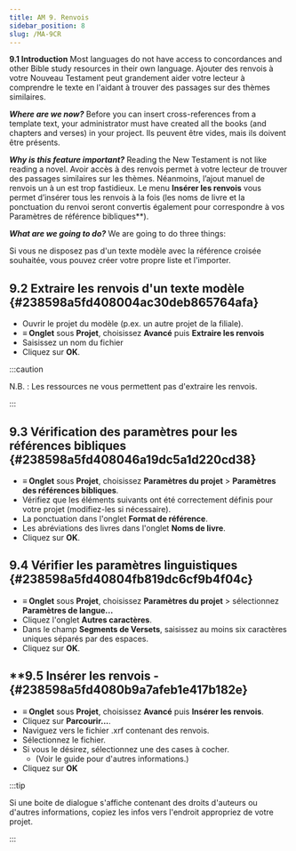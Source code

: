 ```yaml
---
title: AM 9. Renvois
sidebar_position: 8
slug: /MA-9CR
---
```


**9.1 Introduction**  Most languages do not have access to concordances and other Bible study resources in their own language. Ajouter des renvois à votre Nouveau Testament peut grandement aider votre lecteur à comprendre le texte en l'aidant à trouver des passages sur des thèmes similaires.

_**Where are we now?**_  Before you can insert cross-references from a template text, your administrator must have created all the books (and chapters and verses) in your project. Ils peuvent être vides, mais ils doivent être présents.

_**Why is this feature important?**_  Reading the New Testament is not like reading a novel. Avoir accès à des renvois permet à votre lecteur de trouver des passages similaires sur les thèmes. Néanmoins, l’ajout manuel de renvois un à un est trop fastidieux. Le menu **Insérer les renvois** vous permet d’insérer tous les renvois à la fois (les noms de livre et la ponctuation du renvoi seront convertis également pour correspondre à vos Paramètres de référence bibliques\*\*).

_**What are we going to do?**_  We are going to do three things:

Si vous ne disposez pas d'un texte modèle avec la référence croisée souhaitée, vous pouvez créer votre propre liste et l'importer.

## **9.2 Extraire les renvois d'un texte modèle** {#238598a5fd408004ac30deb865764afa}

- Ouvrir le projet du modèle (p.ex. un autre projet de la filiale).
- **≡ Onglet** sous **Projet**, choisissez **Avancé** puis **Extraire les renvois**
- Saisissez un nom du fichier
- Cliquez sur **OK**.

:::caution

N.B. : Les ressources ne vous permettent pas d'extraire les renvois.

:::

## **9.3 Vérification des paramètres pour les références bibliques** {#238598a5fd408046a19dc5a1d220cd38}

- **≡ Onglet** sous **Projet**, choisissez **Paramètres du projet** > **Paramètres des références bibliques**.
- Vérifiez que les éléments suivants ont été correctement définis pour votre projet (modifiez-les si nécessaire).
- La ponctuation dans l'onglet **Format de référence**.
- Les abréviations des livres dans l'onglet **Noms de livre**.
- Cliquez sur **OK**.

## **9.4 Vérifier les paramètres linguistiques** {#238598a5fd40804fb819dc6cf9b4f04c}

- **≡ Onglet** sous **Projet**, choisissez **Paramètres du projet** > sélectionnez **Paramètres de langue...**
- Cliquez l'onglet **Autres caractères**.
- Dans le champ **Segments de Versets**, saisissez au moins six caractères uniques séparés par des espaces.
- Cliquez sur **OK**.

## \*\*9.5 Insérer les renvois - {#238598a5fd4080b9a7afeb1e417b182e}

- **≡ Onglet** sous **Projet**, choisissez **Avancé** puis **Insérer les renvois**.
- Cliquez sur **Parcourir...**.
- Naviguez vers le fichier .xrf contenant des renvois.
- Sélectionnez le fichier.
- Si vous le désirez, sélectionnez une des cases à cocher.
    - (Voir le guide pour d'autres informations.)
- Cliquez sur **OK**

:::tip

Si une boite de dialogue s'affiche contenant des droits d'auteurs ou d'autres informations, copiez les infos vers l'endroit appropriez de votre projet.

:::



